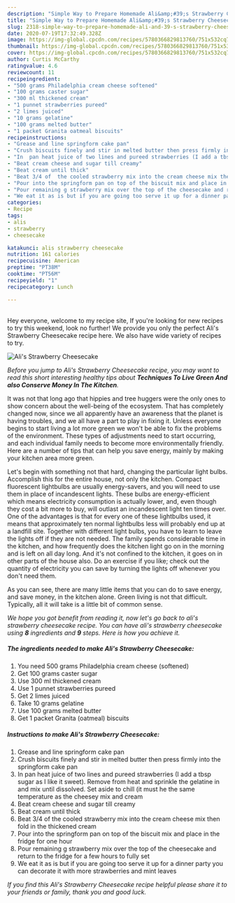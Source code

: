 ```yaml
---
description: "Simple Way to Prepare Homemade Ali&amp;#39;s Strawberry Cheesecake"
title: "Simple Way to Prepare Homemade Ali&amp;#39;s Strawberry Cheesecake"
slug: 2318-simple-way-to-prepare-homemade-ali-and-39-s-strawberry-cheesecake
date: 2020-07-19T17:32:49.328Z
image: https://img-global.cpcdn.com/recipes/5780366829813760/751x532cq70/alis-strawberry-cheesecake-recipe-main-photo.jpg
thumbnail: https://img-global.cpcdn.com/recipes/5780366829813760/751x532cq70/alis-strawberry-cheesecake-recipe-main-photo.jpg
cover: https://img-global.cpcdn.com/recipes/5780366829813760/751x532cq70/alis-strawberry-cheesecake-recipe-main-photo.jpg
author: Curtis McCarthy
ratingvalue: 4.6
reviewcount: 11
recipeingredient:
- "500 grams Philadelphia cream cheese softened"
- "100 grams caster sugar"
- "300 ml thickened cream"
- "1 punnet strawberries pureed"
- "2 limes juiced"
- "10 grams gelatine"
- "100 grams melted butter"
- "1 packet Granita oatmeal biscuits"
recipeinstructions:
- "Grease and line springform cake pan"
- "Crush biscuits finely and stir in melted butter then press firmly into the springform cake pan"
- "In  pan heat juice of two lines and pureed strawberries (I add a tbsp sugar as I like it sweet).  Remove from heat and sprinkle the gelatine in and mix until dissolved.  Set aside to chill (it must he the same temperature as the cheesey mix and cream"
- "Beat cream cheese and sugar till creamy"
- "Beat cream until thick"
- "Beat 3/4 of  the cooled strawberry mix into the cream cheese mix then fold in the thickened cream"
- "Pour into the springform pan on top of the biscuit mix and place in the fridge for one hour"
- "Pour remaining g strawberry mix over the top of the cheesecake and return to the fridge for a few hours to fully set"
- "We eat it as is but if you are going too serve it up for a dinner party you can decorate it with more strawberries and mint leaves"
categories:
- Recipe
tags:
- alis
- strawberry
- cheesecake

katakunci: alis strawberry cheesecake 
nutrition: 161 calories
recipecuisine: American
preptime: "PT38M"
cooktime: "PT56M"
recipeyield: "1"
recipecategory: Lunch

---
```

<br>
Hey everyone, welcome to my recipe site, If you're looking for new recipes to try this weekend, look no further! We provide you only the perfect Ali&#39;s Strawberry Cheesecake recipe here. We also have wide variety of recipes to try.
<br>


![Ali&#39;s Strawberry Cheesecake](https://img-global.cpcdn.com/recipes/5780366829813760/751x532cq70/alis-strawberry-cheesecake-recipe-main-photo.jpg)

<i>Before you jump to Ali&#39;s Strawberry Cheesecake recipe, you may want to read this short interesting healthy tips about 
<strong>Techniques To Live Green And also Conserve Money In The Kitchen</strong>.</i>
</br>

It was not that long ago that hippies and tree huggers were the only ones to show concern about the well-being of the ecosystem. That has completely changed now, since we all apparently have an awareness that the planet is having troubles, and we all have a part to play in fixing it. Unless everyone begins to start living a lot more green we won't be able to fix the problems of the environment. These types of adjustments need to start occurring, and each individual family needs to become more environmentally friendly. Here are a number of tips that can help you save energy, mainly by making your kitchen area more green.

Let's begin with something not that hard, changing the particular light bulbs. Accomplish this for the entire house, not only the kitchen. Compact fluorescent lightbulbs are usually energy-savers, and you will need to use them in place of incandescent lights. These bulbs are energy-efficient which means electricity consumption is actually lower, and, even though they cost a bit more to buy, will outlast an incandescent light ten times over. One of the advantages is that for every one of these lightbulbs used, it means that approximately ten normal lightbulbs less will probably end up at a landfill site. Together with different light bulbs, you have to learn to leave the lights off if they are not needed. The family spends considerable time in the kitchen, and how frequently does the kitchen light go on in the morning and is left on all day long. And it's not confined to the kitchen, it goes on in other parts of the house also. Do an exercise if you like; check out the quantity of electricity you can save by turning the lights off whenever you don't need them.

As you can see, there are many little items that you can do to save energy, and save money, in the kitchen alone. Green living is not that difficult. Typically, all it will take is a little bit of common sense.


<i>We hope you got benefit from reading it, now let's go back to ali&#39;s strawberry cheesecake recipe. You can have ali&#39;s strawberry cheesecake using <strong>8</strong> ingredients and <strong>9</strong> steps. Here is how you achieve it.
</i>

##### The ingredients needed to make Ali&#39;s Strawberry Cheesecake:

1. You need 500 grams Philadelphia cream cheese (softened)
1. Get 100 grams caster sugar
1. Use 300 ml thickened cream
1. Use 1 punnet strawberries pureed
1. Get 2 limes juiced
1. Take 10 grams gelatine
1. Use 100 grams melted butter
1. Get 1 packet Granita (oatmeal) biscuits


##### Instructions to make Ali&#39;s Strawberry Cheesecake:

1. Grease and line springform cake pan
1. Crush biscuits finely and stir in melted butter then press firmly into the springform cake pan
1. In  pan heat juice of two lines and pureed strawberries (I add a tbsp sugar as I like it sweet).  Remove from heat and sprinkle the gelatine in and mix until dissolved.  Set aside to chill (it must he the same temperature as the cheesey mix and cream
1. Beat cream cheese and sugar till creamy
1. Beat cream until thick
1. Beat 3/4 of  the cooled strawberry mix into the cream cheese mix then fold in the thickened cream
1. Pour into the springform pan on top of the biscuit mix and place in the fridge for one hour
1. Pour remaining g strawberry mix over the top of the cheesecake and return to the fridge for a few hours to fully set
1. We eat it as is but if you are going too serve it up for a dinner party you can decorate it with more strawberries and mint leaves


<i>If you find this Ali&#39;s Strawberry Cheesecake recipe helpful please share it to your friends or family, thank you and good luck.</i>
